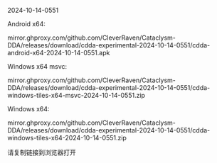 2024-10-14-0551

Android x64:

mirror.ghproxy.com/github.com/CleverRaven/Cataclysm-DDA/releases/download/cdda-experimental-2024-10-14-0551/cdda-android-x64-2024-10-14-0551.apk

Windows x64 msvc:

mirror.ghproxy.com/github.com/CleverRaven/Cataclysm-DDA/releases/download/cdda-experimental-2024-10-14-0551/cdda-windows-tiles-x64-msvc-2024-10-14-0551.zip

Windows x64:

mirror.ghproxy.com/github.com/CleverRaven/Cataclysm-DDA/releases/download/cdda-experimental-2024-10-14-0551/cdda-windows-tiles-x64-2024-10-14-0551.zip

请复制链接到浏览器打开

